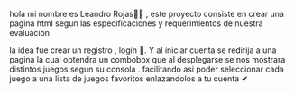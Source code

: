 hola  mi nombre es Leandro Rojas🐱‍👤 , este proyecto consiste en crear una pagina html segun las especificaciones y requerimientos de nuestra evaluacion

la idea fue crear un registro , login 🤳. Y al iniciar cuenta se redirija a una pagina la cual obtendra un combobox que al desplegarse se nos mostrara distintos juegos segun su consola . facilitando asi poder seleccionar cada juego a una lista de juegos favoritos enlazandolos a tu cuenta ✔
<!---
youngbroly/youngbroly is a ✨ special ✨ repository because its `README.md` (this file) appears on your GitHub profile.
You can click the Preview link to take a look at your changes.
--->
